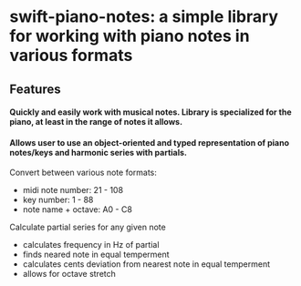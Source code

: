 # swift-piano-notes: a simple library for working with piano notes in various formats

## Features

#### Quickly and easily work with musical notes. Library is specialized for the piano, at least in the range of notes it allows.

#### Allows user to use an object-oriented and typed representation of piano notes/keys and harmonic series with partials.

Convert between various note formats:
  - midi note number: 21 - 108
  - key number: 1 - 88
  - note name + octave: A0 - C8

Calculate partial series for any given note
- calculates frequency in Hz of partial
- finds neared note in equal temperment
- calculates cents deviation from nearest note in equal temperment
- allows for octave stretch
